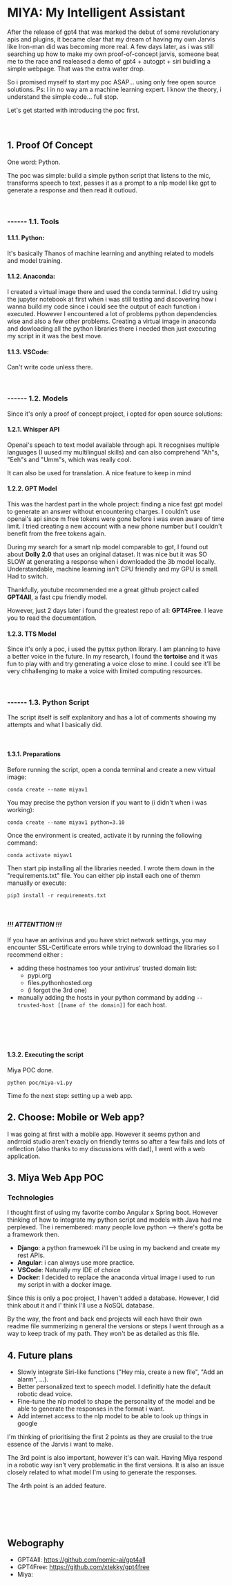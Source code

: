 # MIYA: My Intelligent Assistant

After the release of gpt4 that was marked the debut of some revolutionary apis and plugins, it became clear that my dream of having my own Jarvis like Iron-man did was becoming more real. A few days later, as i was still searching up how to make my own proof-of-concept jarvis, someone beat me to the race and realeased a demo of gpt4 + autogpt + siri buidling a simple webpage. That was the extra water drop.

So i promised myself to start my poc ASAP... using only free open source solutions. Ps: I in no way am a machine learning expert. I know the theory, i understand the simple code... full stop.

Let's get started with introducing the poc first.

<br>

## 1. Proof Of Concept

One word: Python.

The poc was simple: build a simple python script that listens to the mic, transforms speech to text, passes it as a prompt to a nlp model like gpt to generate a response and then read it outloud.

<br>

### **------ 1.1. Tools**

#### **1.1.1. Python:** 
It's basically Thanos of machine learning and anything related to models and model training.

#### **1.1.2. Anaconda:**
I created a virtual image there and used the conda terminal. I did try using the jupyter notebook at first when i was still testing and discovering how i wanna build my code since i could see the output of each function i executed. However I encountered a lot of problems python dependencies wise and also a few other problems. Creating a virtual image in anaconda and dowloading all the python libraries there i needed then just executing my script in it was the best move.

#### **1.1.3. VSCode:** 
Can't write code unless there. 

<br>

### **------ 1.2. Models**
Since it's only a proof of concept project, i opted for open source solutions:

#### **1.2.1. Whisper API**
Openai's speach to text model available through api. It recognises multiple languages (I uused my multilingual skills) and can also comprehend "Ah"s, "Eeh"s and "Umm"s, which was really cool.

It can also be used for translation. A nice feature to keep in mind

#### **1.2.2. GPT Model**
This was the hardest part in the whole project: finding a nice fast gpt model to generate an answer without encountering charges. I couldn't use openai's api since m free tokens were gone before i was even aware of time limit. I tried creating a new account with a new phone number but I couldn't benefit from the free tokens again.

During my search for a smart nlp model comparable to gpt, I found out about **Dolly 2.0** that uses an original dataset. It was nice but it was SO SLOW at generating a response when i downloaded the 3b model locally. Understandable, machine learning isn't CPU friendly and my GPU is small. Had to switch.

Thankfully, youtube recommended me a great github project called **GPT4All**, a fast cpu friendly model.

However, just 2 days later i found the greatest repo of all: **GPT4Free**. I leave you to read the documentation.

#### **1.2.3. TTS Model**
Since it's only a poc, i used the pyttsx python library. I am planning to have a better voice in the future. In my research, I found the **tortoise** and it was fun to play with and try generating a voice close to mine. I could see it'll be very chhallenging to make a voice with limited computing resources.

<br>

### **------ 1.3. Python Script**
The script itself is self explanitory and has a lot of comments showing my attempts and what I basically did.

<br>

#### **1.3.1. Preparations**
Before running the script, open a conda terminal and create a new virtual image:
```shell
conda create --name miyav1
```

You may precise the python version if you want to (i didn't when i was working):
```shell
conda create --name miyav1 python=3.10
```

Once the environment is created, activate it by running the following command:
```shell
conda activate miyav1
```

Then start pip installing all the libraries needed. I wrote them down in the "requirements.txt" file. You can either pip install each one of themm manually or execute:
```python
pip3 install -r requirements.txt
```
<br>

#### ***!!! ATTENTTION !!!***
If you have an antivirus and you have strict network settings, you may encounter SSL-Certificate errors while trying to download the libraries so I recommend either :
- adding these hostnames too your antivirus' trusted domain list:
    - pypi.org
    - files.pythonhosted.org
    - (i forgot the 3rd one)
- manually adding the hosts in your python command by adding ``` --trusted-host [[name of the domain]] ``` for each host.


<br><br>

<br>

#### **1.3.2. Executing the script**
Miya POC done.
```shell
python poc/miya-v1.py
```

Time fo the next step: setting up a web app. 

## 2. Choose: Mobile or Web app?
I was going at first with a mobile app. However it seems python and andrroid studio aren't exacly on friendly terms so after a few fails and lots of reflection (also thanks to my discussions with dad), I went with a web application.

## 3. Miya Web App POC
### **Technologies**
I thought first of using my favorite combo Angular x Spring boot. However thinking of how to integrate my python script and models with Java had me perplexed. The i remembered: many people love python --> there's gotta be a framework then.

- **Django**: a python framewoek i'll be using in my backend and create my rest APIs.
- **Angular**: i can always use more practice.
- **VSCode**: Naturally my IDE of choice
- **Docker**: I decided to replace the anaconda virtual image i used to run my script in with a docker image.

Since this is only a poc project, I haven't added a database. However, I did think about it and I' think I'll use a NoSQL database.

By the way, the front and back end projects will each have their own readme file summerizing n general the versions or steps I went through as a way to keep track of my path. They won't be as detailed as this file.

## 4. Future plans

- Slowly integrate Siri-like functions ("Hey mia, create a new file", "Add an alarm", ...).
- Better personalized text to speech model. I definitly hate the default robotic dead voice.
- Fine-tune the nlp model to shape the personality of the model and be able to generate the responses in the format i want.
- Add internet access to the nlp model to be able to look up things in google

I'm thinking of prioritising the first 2 points as they are crusial to the true essence of the Jarvis i want to make. 

The 3rd point is also important, however it's can wait. Having Miya respond in a robotic way isn't very problematic in the first versions. It is also an issue closely related to what model I'm using to generate the responses.

The 4rth point is an added feature.





<br> <br> <br> <br> 

## Webography
- GPT4All: https://github.com/nomic-ai/gpt4all
- GPT4Free: https://github.com/xtekky/gpt4free
- Miya:
